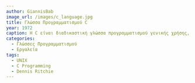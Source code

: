 ```yaml
---
author: GiannisBab
image_url: /images/c_language.jpg
title: Γλώσσα Προγραμματισμού C
year: 1972
caption: Η C είναι διαδικαστική γλώσσα προγραμματισμού γενικής χρήσης, η οποία αναπτύχθηκε αρχικά, μεταξύ του 1969 και του 1973, από τον Dennis Ritchie στα εργαστήρια AT&T Bell Labs για να χρησιμοποιηθεί για την ανάπτυξη του λειτουργικού συστήματος UNIX. Η C συγκαταλέγεται πλέον στις πιο ευρέως χρησιμοποιούμενες γλώσσες προγραμματισμού όλων των εποχών και πολλές νεώτερες γλώσσες έχουν επηρεαστεί άμεσα ή έμμεσα από αυτήν, συμπεριλαμβανομένων των C++, C#, D, Go, Java, JavaScript, Limbo, LPC, Perl, PHP, Python, καθώς και του κελύφους C (C shell) του Unix.
categories:
  - Γλώσσες Προγραμματισμού
  - Εργαλεία
tags:
  - UNIX
  - C Programming
  - Dennis Ritchie
---
```

